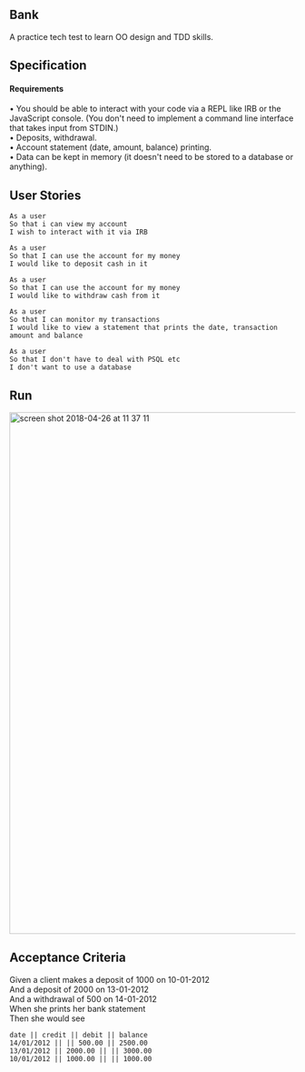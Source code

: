## Bank

A practice tech test to learn OO design and TDD skills.


## Specification

#### Requirements

• You should be able to interact with your code via a REPL like IRB or the JavaScript console. (You don't need to implement a command line interface that takes input from STDIN.)  
• Deposits, withdrawal.  
• Account statement (date, amount, balance) printing.  
• Data can be kept in memory (it doesn't need to be stored to a database or anything).

## User Stories
```
As a user
So that i can view my account
I wish to interact with it via IRB

As a user
So that I can use the account for my money
I would like to deposit cash in it

As a user
So that I can use the account for my money
I would like to withdraw cash from it

As a user
So that I can monitor my transactions
I would like to view a statement that prints the date, transaction amount and balance

As a user
So that I don't have to deal with PSQL etc
I don't want to use a database

```

## Run

<img width="918" alt="screen shot 2018-04-26 at 11 37 11" src="https://user-images.githubusercontent.com/34460965/39301754-39d82a7a-4948-11e8-838b-716a5a7691bd.png">

## Acceptance Criteria

Given a client makes a deposit of 1000 on 10-01-2012  
And a deposit of 2000 on 13-01-2012  
And a withdrawal of 500 on 14-01-2012  
When she prints her bank statement  
Then she would see
```
date || credit || debit || balance
14/01/2012 || || 500.00 || 2500.00
13/01/2012 || 2000.00 || || 3000.00
10/01/2012 || 1000.00 || || 1000.00
```
